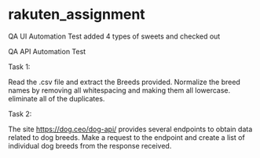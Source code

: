 # rakuten_assignment

QA UI Automation Test
added 4 types of sweets and checked out


QA API Automation Test

Task 1:

Read the .csv file and extract the Breeds provided.
Normalize the breed names by removing all whitespacing and making them all lowercase.
eliminate all of the duplicates.

Task 2:

The site https://dog.ceo/dog-api/ provides several endpoints to obtain data related to dog breeds. 
Make a request to the endpoint and create a list of individual dog breeds from the response received. 
